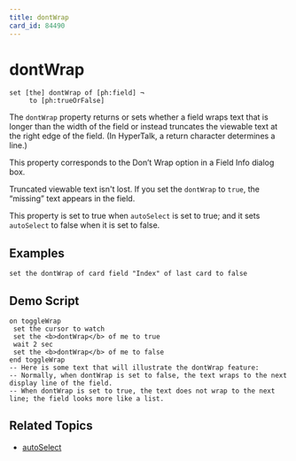 ```yaml
---
title: dontWrap
card_id: 84490
---
```


# dontWrap

```
set [the] dontWrap of [ph:field] ¬
     to [ph:trueOrFalse]
```

The `dontWrap` property returns or sets whether a field wraps text that is longer than the width of the field or instead truncates the viewable text at the right edge of the field. (In HyperTalk, a return character determines a line.)

This property corresponds to the Don’t Wrap option in a Field Info dialog box.

Truncated viewable text isn't lost. If you set the `dontWrap` to `true`, the “missing” text appears in the field.

This property is set to true when `autoSelect` is set to true; and it sets `autoSelect` to false when it is set to false.

## Examples

```
set the dontWrap of card field "Index" of last card to false
```

## Demo Script

```
on toggleWrap
 set the cursor to watch
 set the <b>dontWrap</b> of me to true
 wait 2 sec
 set the <b>dontWrap</b> of me to false
end toggleWrap
-- Here is some text that will illustrate the dontWrap feature:
-- Normally, when dontWrap is set to false, the text wraps to the next display line of the field.
-- When dontWrap is set to true, the text does not wrap to the next line; the field looks more like a list.
```

## Related Topics

* [autoSelect](/HyperTalkReference/properties/autoSelect)
